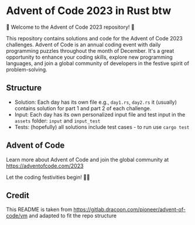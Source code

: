 # Advent of Code 2023 in Rust btw

🎄 Welcome to the Advent of Code 2023 repository! 🎁

This repository contains solutions and code for the Advent of Code 2023 challenges. Advent of Code is an annual coding
event with daily programming puzzles throughout the month of December. It's a great opportunity to enhance your coding
skills, explore new programming languages, and join a global community of developers in the festive spirit of
problem-solving.

## Structure

- Solution: Each day has its own file e.g., `day1.rs`, `day2.rs` it (usually) contains solution for part 1 and part 2 of each
  challenge.
- Input: Each day has its own personalized input file and test input in the `assets` folder: `input` and `input_test`
- Tests: (hopefully) all solutions include test cases - to run use `cargo test`

## Advent of Code

Learn more about Advent of Code and join the global community at https://adventofcode.com/2023

Let the coding festivities begin! 🚀🌟

## Credit
This README is taken from https://gitlab.dracoon.com/pioneer/advent-of-code/vm and adapted to fit the repo structure

